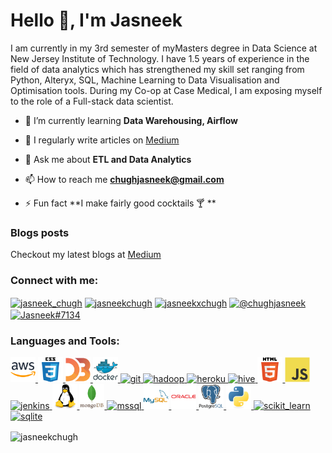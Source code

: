 <h1 align="left">Hello 👋, I'm Jasneek</h1>
I am currently in my 3rd semester of myMasters degree in Data Science at New Jersey Institute of Technology. I have 1.5 years of experience in the field of data analytics which has strengthened my skill set ranging from Python, Alteryx, SQL, Machine Learning to Data Visualisation and Optimisation tools. During my Co-op at Case Medical, I am exposing myself to the role of a Full-stack data scientist.


- 🌱 I’m currently learning **Data Warehousing, Airflow**

- 📝 I regularly write articles on [Medium](https://chughjasneek.medium.com/)

- 💬 Ask me about **ETL and Data Analytics**

- 📫 How to reach me **chughjasneek@gmail.com**

- ⚡ Fun fact **I make fairly good cocktails 🍸 **

### Blogs posts
<!-- BLOG-POST-LIST:START -->
<!-- BLOG-POST-LIST:END -->
Checkout my latest blogs at [Medium](https://chughjasneek.medium.com/)

<h3 align="left">Connect with me:</h3>
<p align="left">
<a href="https://twitter.com/jasneek_chugh" target="blank"><img align="center" src="https://cdn.jsdelivr.net/npm/simple-icons@3.0.1/icons/twitter.svg" alt="jasneek_chugh" height="30" width="40" /></a>
<a href="https://linkedin.com/in/jasneekchugh" target="blank"><img align="center" src="https://cdn.jsdelivr.net/npm/simple-icons@3.0.1/icons/linkedin.svg" alt="jasneekchugh" height="30" width="40" /></a>
<a href="https://instagram.com/jasneekxchugh" target="blank"><img align="center" src="https://cdn.jsdelivr.net/npm/simple-icons@3.0.1/icons/instagram.svg" alt="jasneekxchugh" height="30" width="40" /></a>
<a href="https://medium.com/@chughjasneek" target="blank"><img align="center" src="https://cdn.jsdelivr.net/npm/simple-icons@3.0.1/icons/medium.svg" alt="@chughjasneek" height="30" width="40" /></a>
<a href="https://discord.gg/Jasneek#7134" target="blank"><img align="center" src="https://cdn.jsdelivr.net/npm/simple-icons@3.0.1/icons/discord.svg" alt="Jasneek#7134" height="30" width="40" /></a>
</p>

<h3 align="left">Languages and Tools:</h3>
<p align="left"> <a href="https://aws.amazon.com" target="_blank"> <img src="https://raw.githubusercontent.com/devicons/devicon/master/icons/amazonwebservices/amazonwebservices-original-wordmark.svg" alt="aws" width="40" height="40"/> </a> <a href="https://www.w3schools.com/css/" target="_blank"> <img src="https://raw.githubusercontent.com/devicons/devicon/master/icons/css3/css3-original-wordmark.svg" alt="css3" width="40" height="40"/> </a> <a href="https://d3js.org/" target="_blank"> <img src="https://raw.githubusercontent.com/devicons/devicon/master/icons/d3js/d3js-original.svg" alt="d3js" width="40" height="40"/> </a> <a href="https://www.docker.com/" target="_blank"> <img src="https://raw.githubusercontent.com/devicons/devicon/master/icons/docker/docker-original-wordmark.svg" alt="docker" width="40" height="40"/> </a> <a href="https://git-scm.com/" target="_blank"> <img src="https://www.vectorlogo.zone/logos/git-scm/git-scm-icon.svg" alt="git" width="40" height="40"/> </a> <a href="https://hadoop.apache.org/" target="_blank"> <img src="https://www.vectorlogo.zone/logos/apache_hadoop/apache_hadoop-icon.svg" alt="hadoop" width="40" height="40"/> </a> <a href="https://heroku.com" target="_blank"> <img src="https://www.vectorlogo.zone/logos/heroku/heroku-icon.svg" alt="heroku" width="40" height="40"/> </a> <a href="https://hive.apache.org/" target="_blank"> <img src="https://www.vectorlogo.zone/logos/apache_hive/apache_hive-icon.svg" alt="hive" width="40" height="40"/> </a> <a href="https://www.w3.org/html/" target="_blank"> <img src="https://raw.githubusercontent.com/devicons/devicon/master/icons/html5/html5-original-wordmark.svg" alt="html5" width="40" height="40"/> </a> <a href="https://developer.mozilla.org/en-US/docs/Web/JavaScript" target="_blank"> <img src="https://raw.githubusercontent.com/devicons/devicon/master/icons/javascript/javascript-original.svg" alt="javascript" width="40" height="40"/> </a> <a href="https://www.jenkins.io" target="_blank"> <img src="https://www.vectorlogo.zone/logos/jenkins/jenkins-icon.svg" alt="jenkins" width="40" height="40"/> </a> <a href="https://www.linux.org/" target="_blank"> <img src="https://raw.githubusercontent.com/devicons/devicon/master/icons/linux/linux-original.svg" alt="linux" width="40" height="40"/> </a> <a href="https://www.mongodb.com/" target="_blank"> <img src="https://raw.githubusercontent.com/devicons/devicon/master/icons/mongodb/mongodb-original-wordmark.svg" alt="mongodb" width="40" height="40"/> </a> <a href="https://www.microsoft.com/en-us/sql-server" target="_blank"> <img src="https://cdn.worldvectorlogo.com/logos/microsoft-sql-server.svg" alt="mssql" width="40" height="40"/> </a> <a href="https://www.mysql.com/" target="_blank"> <img src="https://raw.githubusercontent.com/devicons/devicon/master/icons/mysql/mysql-original-wordmark.svg" alt="mysql" width="40" height="40"/> </a> <a href="https://www.oracle.com/" target="_blank"> <img src="https://raw.githubusercontent.com/devicons/devicon/master/icons/oracle/oracle-original.svg" alt="oracle" width="40" height="40"/> </a> <a href="https://www.postgresql.org" target="_blank"> <img src="https://raw.githubusercontent.com/devicons/devicon/master/icons/postgresql/postgresql-original-wordmark.svg" alt="postgresql" width="40" height="40"/> </a> <a href="https://www.python.org" target="_blank"> <img src="https://raw.githubusercontent.com/devicons/devicon/master/icons/python/python-original.svg" alt="python" width="40" height="40"/> </a> <a href="https://scikit-learn.org/" target="_blank"> <img src="https://upload.wikimedia.org/wikipedia/commons/0/05/Scikit_learn_logo_small.svg" alt="scikit_learn" width="40" height="40"/> </a> <a href="https://www.sqlite.org/" target="_blank"> <img src="https://www.vectorlogo.zone/logos/sqlite/sqlite-icon.svg" alt="sqlite" width="40" height="40"/> </a> </p>

<p><img align="center" src="https://github-readme-stats.vercel.app/api/top-langs?username=jasneekchugh&show_icons=true&locale=en&layout=compact" alt="jasneekchugh" /></p>
